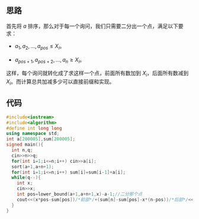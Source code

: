 ## 思路

首先将 $a$ 排序，那么对于每一个询问，我们只需要二分出一个点，满足以下要求：

- $a_1,a_2,...,a_{pos}\leq X_i$。

- $a_{pos+1},a_{pos+2},...,a_n\geq X_i$。

这样，每个询问就转化成了求这样一个点，前面所有数加到 $X_i$，后面所有数减到 $X_i$。而计算总共加减多少可以直接前缀和实现。

## 代码

```cpp
#include<iostream>
#include<algorithm>
#define int long long
using namespace std;
int a[200005],sum[200005];
signed main(){
  int n,q;
  cin>>n>>q;
  for(int i=1;i<=n;i++) cin>>a[i];
  sort(a+1,a+n+1);
  for(int i=1;i<=n;i++) sum[i]=sum[i-1]+a[i];
  while(q--){
    int x;
    cin>>x;
    int pos=lower_bound(a+1,a+n+1,x)-a-1;//二分那个点
    cout<<(x*pos-sum[pos])/*前部*/+(sum[n]-sum[pos]-x*(n-pos))/*后部*/<<'\n';
  }
}
```